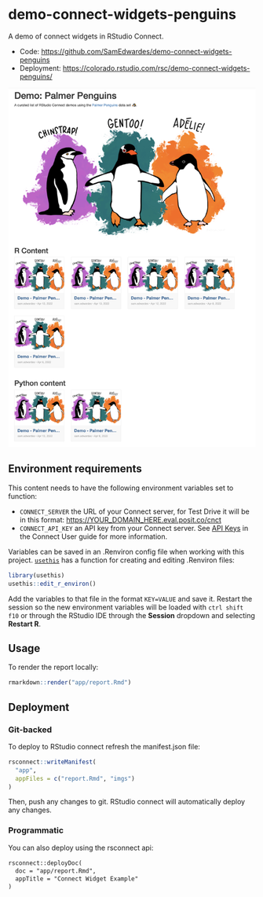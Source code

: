 # demo-connect-widgets-penguins

A demo of connect widgets in RStudio Connect.

- Code: <https://github.com/SamEdwardes/demo-connect-widgets-penguins>
- Deployment: <https://colorado.rstudio.com/rsc/demo-connect-widgets-penguins/>

![](app/imgs/screenshot.png)

## Environment requirements

This content needs to have the following environment variables set to function:
- `CONNECT_SERVER` the URL of your Connect server, for Test Drive it will be in this format: https://YOUR_DOMAIN_HERE.eval.posit.co/cnct
- `CONNECT_API_KEY` an API key from your Connect server. See [API Keys](https://docs.posit.co/connect/user/api-keys/) in the Connect User guide for more information.
 
Variables can be saved in an .Renviron config file when working with this project. [`usethis`](https://usethis.r-lib.org/) has a function for creating and editing .Renviron files: 

```r
library(usethis)
usethis::edit_r_environ()
```

Add the variables to that file in the format `KEY=VALUE` and save it. Restart the session so the new environment variables will be loaded with `ctrl shift f10` or through the RStudio IDE through the **Session** dropdown and selecting **Restart R**.

## Usage

To render the report locally:

```r
rmarkdown::render("app/report.Rmd")
```

## Deployment

### Git-backed

To deploy to RStudio connect refresh the manifest.json file:

```r
rsconnect::writeManifest(
  "app", 
  appFiles = c("report.Rmd", "imgs")
)
```

Then, push any changes to git. RStudio connect will automatically deploy any changes.

### Programmatic

You can also deploy using the rsconnect api:

```
rsconnect::deployDoc(
  doc = "app/report.Rmd",
  appTitle = "Connect Widget Example"
)
```
